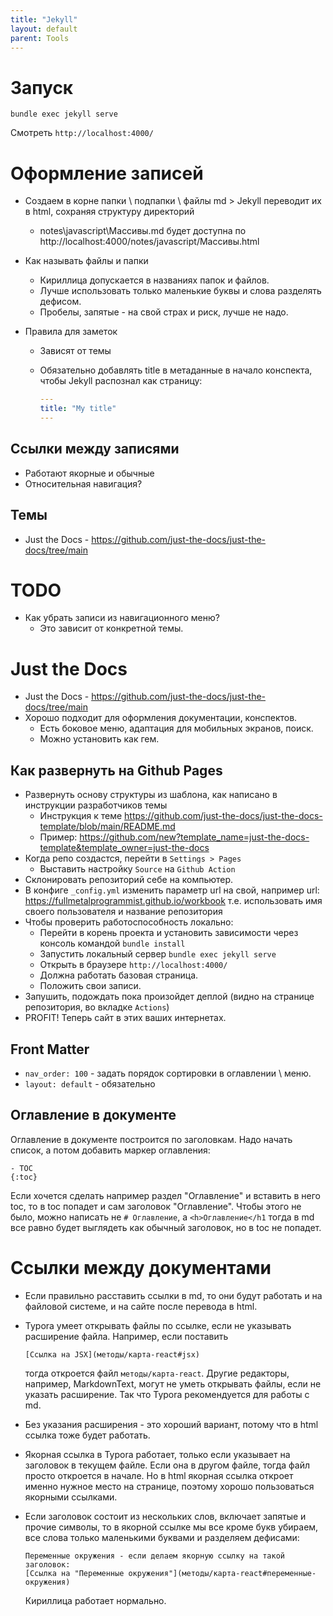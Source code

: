 ```yaml
---
title: "Jekyll"
layout: default
parent: Tools
---
```




# Запуск

```
bundle exec jekyll serve
```

Смотреть `http://localhost:4000/`



# Оформление записей

- Создаем в корне папки \ подпапки \ файлы md > Jekyll переводит их в html, сохраняя структуру директорий

  - notes\javascript\Массивы.md будет доступна по http://localhost:4000/notes/javascript/Массивы.html

- Как называть файлы и папки

  - Кириллица допускается в названиях папок и файлов.
  - Лучше использовать только маленькие буквы и слова разделять дефисом.
  - Пробелы, запятые - на свой страх и риск, лучше не надо.

- Правила для заметок

  - Зависят от темы

  - Обязательно добавлять title в метаданные в начало конспекта, чтобы Jekyll распознал как страницу:

    ```yaml
    ---
    title: "My title"
    ---
    ```

## Ссылки между записями

- Работают якорные и обычные
- Относительная навигация?

## Темы

- Just the Docs - https://github.com/just-the-docs/just-the-docs/tree/main





# TODO

- Как убрать записи из навигационного меню?
  - Это зависит от конкретной темы.





# Just the Docs

- Just the Docs - https://github.com/just-the-docs/just-the-docs/tree/main
- Хорошо подходит для оформления документации, конспектов.
  - Есть боковое меню, адаптация для мобильных экранов, поиск.
  - Можно установить как гем.

## Как развернуть на Github Pages

- Развернуть основу структуры из шаблона, как написано в инструкции разработчиков темы
  - Инструкция к теме https://github.com/just-the-docs/just-the-docs-template/blob/main/README.md
  - Пример: https://github.com/new?template_name=just-the-docs-template&template_owner=just-the-docs
- Когда репо создастся, перейти в `Settings > Pages`
  - Выставить настройку `Source` на `Github Action`
- Склонировать репозиторий себе на компьютер.
- В конфиге `_config.yml` изменить параметр url на свой, например url: https://fullmetalprogrammist.github.io/workbook т.е. использовать имя своего пользователя и название репозитория
- Чтобы проверить работоспособность локально:
  - Перейти в корень проекта и установить зависимости через консоль командой `bundle install`
  - Запустить локальный сервер `bundle exec jekyll serve`
  - Открыть в браузере `http://localhost:4000/`
  - Должна работать базовая страница.
  - Положить свои записи.
- Запушить, подождать пока произойдет деплой (видно на странице репозитория, во вкладке `Actions`)
- PROFIT! Теперь сайт в этих ваших интернетах.

## Front Matter

- `nav_order: 100` - задать порядок сортировки в оглавлении \ меню.
- `layout: default` - обязательно

## Оглавление в документе

Оглавление в документе построится по заголовкам. Надо начать список, а потом добавить маркер оглавления:

```
- TOC
{:toc}
```

Если хочется сделать например раздел "Оглавление" и вставить в него toc, то в toc попадет и сам заголовок "Оглавление". Чтобы этого не было, можно написать не `# Оглавление`, а `<h>Оглавление</h1` тогда в md все равно будет выглядеть как обычный заголовок, но в toc не попадет.



# Ссылки между документами

- Если правильно расставить ссылки в md, то они будут работать и на файловой системе, и на сайте после перевода в html.

- Typora умеет открывать файлы по ссылке, если не указывать расширение файла. Например, если поставить

  ```
  [Ссылка на JSX](методы/карта-react#jsx)
  ```

  тогда откроется файл `методы/карта-react`. Другие редакторы, например, MarkdownText, могут не уметь открывать файлы, если не указать расширение. Так что Typora рекомендуется для работы с md.

- Без указания расширения - это хороший вариант, потому что в html ссылка тоже будет работать.

- Якорная ссылка в Typora работает, только если указывает на заголовок в текущем файле. Если она в другом файле, тогда файл просто откроется в начале. Но в html якорная ссылка откроет именно нужное место на странице, поэтому хорошо пользоваться якорными ссылками.

- Если заголовок состоит из нескольких слов, включает запятые и прочие символы, то в якорной ссылке мы все кроме букв убираем, все слова только маленькими буквами и разделяем дефисами:

  ```
  Переменные окружения - если делаем якорную ссылку на такой заголовок:
  [Ссылка на "Переменные окружения"](методы/карта-react#переменные-окружения)
  ```

  Кириллица работает нормально.

